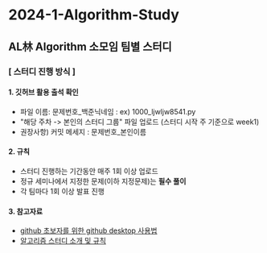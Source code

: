 # 2024-1-Algorithm-Study

## AL林 Algorithm 소모임 팀별 스터디


### [ 스터디 진행 방식 ]

#### 1. 깃허브 활용 출석 확인
- 파일 이름: 문제번호_백준닉네임 : ex) 1000_ljwljw8541.py
- "해당 주차 -> 본인의 스터디 그룹" 파일 업로드 (스터디 시작 주 기준으로 week1)
- 권장사항) 커밋 메세지 : 문제번호_본인이름

#### 2. 규칙
- 스터디 진행하는 기간동안 매주 1회 이상 업로드
- 정규 세미나에서 지정한 문제(이하 지정문제)는 **필수 풀이**
- 각 팀마다 1회 이상 발표 진행

#### 3. 참고자료
- [github 초보자를 위한 github desktop 사용법](https://www.notion.so/993232b08e7b4c629dddb3ebed6b2cc4?pvs=4)
- [알고리즘 스터디 소개 및 규칙](https://allim.notion.site/2024-1-AL-1a88906b60784df28b56451bcf2d6b18)



